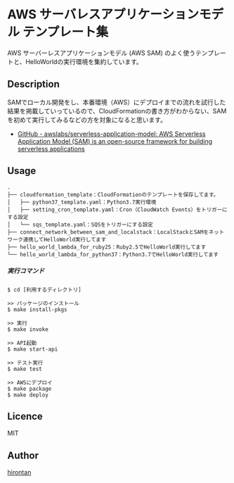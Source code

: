 AWS サーバレスアプリケーションモデル テンプレート集
====

AWS サーバーレスアプリケーションモデル (AWS SAM) のよく使うテンプレートと、HelloWorldの実行環境を集約しています。

## Description
SAMでローカル開発をし、本番環境（AWS）にデプロイまでの流れを試行した結果を掲載していっているので、CloudFormationの書き方がわからない、SAMを初めて実行してみるなどの方を対象になると思います。

- [GitHub - awslabs/serverless-application-model: AWS Serverless Application Model (SAM) is an open-source framework for building serverless applications](https://github.com/awslabs/serverless-application-model)

## Usage
```
.
├── cloudformation_template：CloudFormationのテンプレートを保存してます。
│   ├── python37_template.yaml：Python3.7実行環境
│   ├── setting_cron_template.yaml：Cron（CloudWatch Events）をトリガーにする設定
│   └── sqs_template.yaml：SQSをトリガーにする設定
├── connect_network_between_sam_and_localstack：LocalStackとSAMをネットワーク連携してHelloWorld実行してます
├── hello_world_lambda_for_ruby25：Ruby2.5でHelloWorld実行してます
└── hello_world_lambda_for_python37：Python3.7でHelloWorld実行してます
```

##### 実行コマンド
```
$ cd [利用するディレクトリ]

>> パッケージのインストール
$ make install-pkgs

>> 実行
$ make invoke

>> API起動
$ make start-api

>> テスト実行
$ make test

>> AWSにデプロイ
$ make package
$ make deploy
```

## Licence
MIT

## Author
[hirontan](https://github.com/hirontan)

